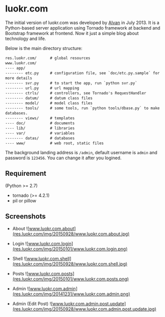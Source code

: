 luokr.com
=========

The initial version of luokr.com was developed by [Alvan](http://luokr.com/@Alvan) in July 2013. It is a Python-based server application using Tornado framework at backend and Bootstrap framework at frontend.
Now it just a simple blog about technology and life.


Below is the main directory structure:

    res.luokr.com/      # global resources
    www.luokr.com/
    ---- app/
    -------- etc.py     # configuration file, see `doc/etc.py.sample` for more details
    -------- svr.py     # to start the app, run `python svr.py`
    -------- url.py     # url mapping
    -------- ctrls/     # controllers, see Tornado's RequestHandler
    -------- datum/     # datum class files
    -------- model/     # model class files
    -------- tools/     # some tools, run `python tools/dbase.py` to make databases.
    -------- views/     # templates
    ---- doc/           # documents
    ---- lib/           # libraries
    ---- var/           # variables
    -------- datas/     # databases
    ---- www/           # web root, static files



The background landing address is `/admin`, default username is `admin` and password is `123456`.
You can change it after you logined.

Requirement
------------

(Python >= 2.7)

* tornado (>= 4.2.1)
* pil or pillow


Screenshots
-----------
* About
![www.luokr.com.about](res.luokr.com/img/20150928/www.luokr.com.about.jpg)

* Login
![www.luokr.com.login](res.luokr.com/img/20150101/www.luokr.com.login.png)

* Shell
![www.luokr.com.shell](res.luokr.com/img/20150928/www.luokr.com.shell.jpg)

* Posts
![www.luokr.com.posts](res.luokr.com/img/20150101/www.luokr.com.posts.png)

* Admin
![www.luokr.com.admin](res.luokr.com/img/20141231/www.luokr.com.admin.png)

* Admin (Edit Post)
![www.luokr.com.admin.post.update](res.luokr.com/img/20150928/www.luokr.com.admin.post.update.jpg)

